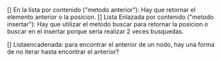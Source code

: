 [] En la lista por contenido ("metodo anterior"): Hay que retornar el elemento anterior o la posicion.
[] Lista Enlazada por contenido ("metodo insertar"): Hay que utilizar el metodo buscar para retornar la posicion 
o buscar en el insertar porque seria realizar 2 veces busquedas.

[] Listaencadenada: para encontrar el anterior de un nodo, hay una forma de no iterar hasta encontrar el anterior?
